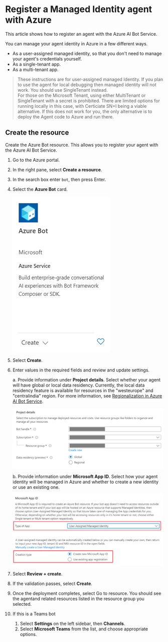 # Register a Managed Identity agent with Azure

This article shows how to register an agent with the Azure AI Bot Service.

You can manage your agent identity in Azure in a few different ways.

- As a user-assigned managed identity, so that you don't need to manage your agent's credentials yourself.
- As a single-tenant app.
- As a multi-tenant app.

> These instructions are for user-assigned managed Identity. If you plan to use the agent for local debugging then managed identity will not work. You should use SingleTenant instead.  
> For those on the Microsoft Tenant, using either MultiTenant or SingleTenant with a secret is prohibited.  There are limited options for running locally in this case, with Certiciate SN+I being a viable alternative.  If this does not work for you, the only alternative is to deploy the Agent code to Azure and run there.

## Create the resource

Create the Azure Bot resource. This allows you to register your agent with the Azure AI Bot Service.

1. Go to the Azure portal.

1. In the right pane, select **Create a resource**.

1. In the search box enter `bot`, then press Enter.

1. Select the **Azure Bot** card.

   ![Azure Bot Resource](media/azure-bot-resource.png)

1. Select **Create**.

1. Enter values in the required fields and review and update settings.

   a. Provide information under **Project details**. Select whether your agent will have global or local data residency. Currently, the local data residency feature is available for resources in the "westeurope" and "centralindia" region. For more information, see [Regionalization in Azure AI Bot Service](https://learn.microsoft.com/en-us/azure/bot-service/bot-builder-concept-regionalization?view=azure-bot-service-4.0).

   ![Azure Bot Settings](media/azure-bot-project-details.png)

   b. Provide information under **Microsoft App ID**. Select how your agent identity will be managed in Azure and whether to create a new identity or use an existing one.

   ![Azure Bot Identity](media/azure-bot-ms-app-id.png)

1. Select **Review + create**.

1. If the validation passes, select **Create**.

1. Once the deployment completes, select Go to resource. You should see the agentand related resources listed in the resource group you selected.

1. If this is a Teams bot

   1. Select **Settings** on the left sidebar, then **Channels**.
   1. Select **Microsoft Teams** from the list, and choose appropriate options.
